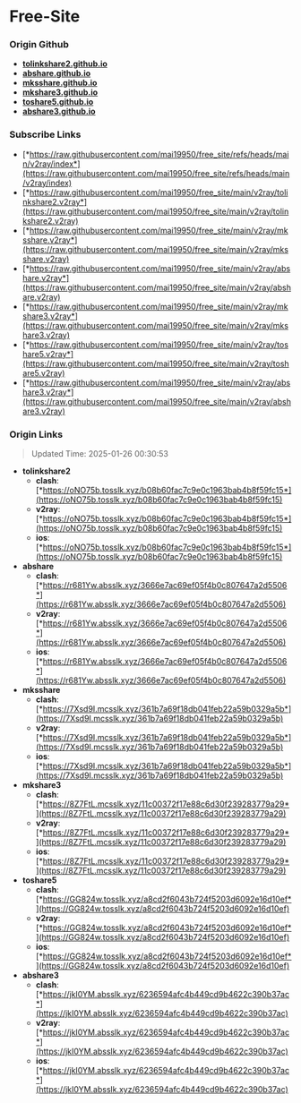 # Free-Site

### Origin Github

- [**tolinkshare2.github.io**](https://github.com/tolinkshare2/tolinkshare2.github.io)
- [**abshare.github.io**](https://github.com/abshare/abshare.github.io)
- [**mksshare.github.io**](https://github.com/mksshare/mksshare.github.io)
- [**mkshare3.github.io**](https://github.com/mkshare3/mkshare3.github.io)
- [**toshare5.github.io**](https://github.com/toshare5/toshare5.github.io)
- [**abshare3.github.io**](https://github.com/abshare3/abshare3.github.io)

### Subscribe Links

- [*https://raw.githubusercontent.com/mai19950/free_site/refs/heads/main/v2ray/index*](https://raw.githubusercontent.com/mai19950/free_site/refs/heads/main/v2ray/index)
- [*https://raw.githubusercontent.com/mai19950/free_site/main/v2ray/tolinkshare2.v2ray*](https://raw.githubusercontent.com/mai19950/free_site/main/v2ray/tolinkshare2.v2ray)
- [*https://raw.githubusercontent.com/mai19950/free_site/main/v2ray/mksshare.v2ray*](https://raw.githubusercontent.com/mai19950/free_site/main/v2ray/mksshare.v2ray)
- [*https://raw.githubusercontent.com/mai19950/free_site/main/v2ray/abshare.v2ray*](https://raw.githubusercontent.com/mai19950/free_site/main/v2ray/abshare.v2ray)
- [*https://raw.githubusercontent.com/mai19950/free_site/main/v2ray/mkshare3.v2ray*](https://raw.githubusercontent.com/mai19950/free_site/main/v2ray/mkshare3.v2ray)
- [*https://raw.githubusercontent.com/mai19950/free_site/main/v2ray/toshare5.v2ray*](https://raw.githubusercontent.com/mai19950/free_site/main/v2ray/toshare5.v2ray)
- [*https://raw.githubusercontent.com/mai19950/free_site/main/v2ray/abshare3.v2ray*](https://raw.githubusercontent.com/mai19950/free_site/main/v2ray/abshare3.v2ray)

### Origin Links

> Updated Time: 2025-01-26 00:30:53

- **tolinkshare2**
  - **clash**: [*https://oNO75b.tosslk.xyz/b08b60fac7c9e0c1963bab4b8f59fc15*](https://oNO75b.tosslk.xyz/b08b60fac7c9e0c1963bab4b8f59fc15)
  - **v2ray**: [*https://oNO75b.tosslk.xyz/b08b60fac7c9e0c1963bab4b8f59fc15*](https://oNO75b.tosslk.xyz/b08b60fac7c9e0c1963bab4b8f59fc15)
  - **ios**: [*https://oNO75b.tosslk.xyz/b08b60fac7c9e0c1963bab4b8f59fc15*](https://oNO75b.tosslk.xyz/b08b60fac7c9e0c1963bab4b8f59fc15)
- **abshare**
  - **clash**: [*https://r681Yw.absslk.xyz/3666e7ac69ef05f4b0c807647a2d5506*](https://r681Yw.absslk.xyz/3666e7ac69ef05f4b0c807647a2d5506)
  - **v2ray**: [*https://r681Yw.absslk.xyz/3666e7ac69ef05f4b0c807647a2d5506*](https://r681Yw.absslk.xyz/3666e7ac69ef05f4b0c807647a2d5506)
  - **ios**: [*https://r681Yw.absslk.xyz/3666e7ac69ef05f4b0c807647a2d5506*](https://r681Yw.absslk.xyz/3666e7ac69ef05f4b0c807647a2d5506)
- **mksshare**
  - **clash**: [*https://7Xsd9I.mcsslk.xyz/361b7a69f18db041feb22a59b0329a5b*](https://7Xsd9I.mcsslk.xyz/361b7a69f18db041feb22a59b0329a5b)
  - **v2ray**: [*https://7Xsd9I.mcsslk.xyz/361b7a69f18db041feb22a59b0329a5b*](https://7Xsd9I.mcsslk.xyz/361b7a69f18db041feb22a59b0329a5b)
  - **ios**: [*https://7Xsd9I.mcsslk.xyz/361b7a69f18db041feb22a59b0329a5b*](https://7Xsd9I.mcsslk.xyz/361b7a69f18db041feb22a59b0329a5b)
- **mkshare3**
  - **clash**: [*https://8Z7FtL.mcsslk.xyz/11c00372f17e88c6d30f239283779a29*](https://8Z7FtL.mcsslk.xyz/11c00372f17e88c6d30f239283779a29)
  - **v2ray**: [*https://8Z7FtL.mcsslk.xyz/11c00372f17e88c6d30f239283779a29*](https://8Z7FtL.mcsslk.xyz/11c00372f17e88c6d30f239283779a29)
  - **ios**: [*https://8Z7FtL.mcsslk.xyz/11c00372f17e88c6d30f239283779a29*](https://8Z7FtL.mcsslk.xyz/11c00372f17e88c6d30f239283779a29)
- **toshare5**
  - **clash**: [*https://GG824w.tosslk.xyz/a8cd2f6043b724f5203d6092e16d10ef*](https://GG824w.tosslk.xyz/a8cd2f6043b724f5203d6092e16d10ef)
  - **v2ray**: [*https://GG824w.tosslk.xyz/a8cd2f6043b724f5203d6092e16d10ef*](https://GG824w.tosslk.xyz/a8cd2f6043b724f5203d6092e16d10ef)
  - **ios**: [*https://GG824w.tosslk.xyz/a8cd2f6043b724f5203d6092e16d10ef*](https://GG824w.tosslk.xyz/a8cd2f6043b724f5203d6092e16d10ef)
- **abshare3**
  - **clash**: [*https://jkI0YM.absslk.xyz/6236594afc4b449cd9b4622c390b37ac*](https://jkI0YM.absslk.xyz/6236594afc4b449cd9b4622c390b37ac)
  - **v2ray**: [*https://jkI0YM.absslk.xyz/6236594afc4b449cd9b4622c390b37ac*](https://jkI0YM.absslk.xyz/6236594afc4b449cd9b4622c390b37ac)
  - **ios**: [*https://jkI0YM.absslk.xyz/6236594afc4b449cd9b4622c390b37ac*](https://jkI0YM.absslk.xyz/6236594afc4b449cd9b4622c390b37ac)
